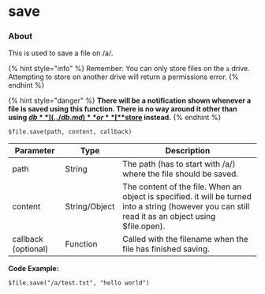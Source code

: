# save

### About

This is used to save a file on /a/.

{% hint style="info" %}
Remember: You can only store files on the `a` drive. Attempting to store on another drive will return a permissions error.
{% endhint %}

{% hint style="danger" %}
**There will be a notification shown whenever a file is saved using this function. There is no way around it other than using **[**$db**](../db.md)** or **[**$store**](../store.md)** instead.**
{% endhint %}

`$file.save(path, content, callback)`

| Parameter           | Type          | Description                                                                                                                                          |
| ------------------- | ------------- | ---------------------------------------------------------------------------------------------------------------------------------------------------- |
| path                | String        | The path (has to start with /a/) where the file should be saved.                                                                                     |
| content             | String/Object | The content of the file. When an object is specified. it will be turned into a string (however you can still read it as an object using $file.open). |
| callback (optional) | Function      | Called with the filename when the file has finished saving.                                                                                          |

**Code Example:** 

`$file.save("/a/test.txt", "hello world")`
